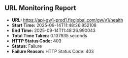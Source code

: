 ## URL Monitoring Report

- **URL:** https://api-gw1-prod1.fisglobal.com/gw/v1/health
- **Start Time:** 2025-09-14T11:48:26.852108
- **End Time:** 2025-09-14T11:48:26.990043
- **Total Time Taken:** 0.137935 seconds
- **HTTP Status Code:** 403
- **Status:** Failure
- **Failure Reason:** HTTP Status Code: 403
